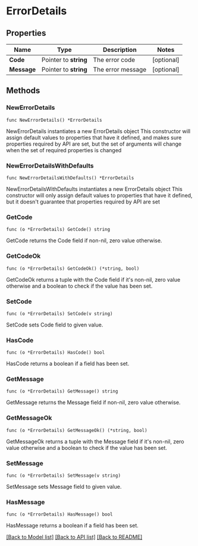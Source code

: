 # ErrorDetails

## Properties

Name | Type | Description | Notes
------------ | ------------- | ------------- | -------------
**Code** | Pointer to **string** | The error code | [optional] 
**Message** | Pointer to **string** | The error message | [optional] 

## Methods

### NewErrorDetails

`func NewErrorDetails() *ErrorDetails`

NewErrorDetails instantiates a new ErrorDetails object
This constructor will assign default values to properties that have it defined,
and makes sure properties required by API are set, but the set of arguments
will change when the set of required properties is changed

### NewErrorDetailsWithDefaults

`func NewErrorDetailsWithDefaults() *ErrorDetails`

NewErrorDetailsWithDefaults instantiates a new ErrorDetails object
This constructor will only assign default values to properties that have it defined,
but it doesn't guarantee that properties required by API are set

### GetCode

`func (o *ErrorDetails) GetCode() string`

GetCode returns the Code field if non-nil, zero value otherwise.

### GetCodeOk

`func (o *ErrorDetails) GetCodeOk() (*string, bool)`

GetCodeOk returns a tuple with the Code field if it's non-nil, zero value otherwise
and a boolean to check if the value has been set.

### SetCode

`func (o *ErrorDetails) SetCode(v string)`

SetCode sets Code field to given value.

### HasCode

`func (o *ErrorDetails) HasCode() bool`

HasCode returns a boolean if a field has been set.

### GetMessage

`func (o *ErrorDetails) GetMessage() string`

GetMessage returns the Message field if non-nil, zero value otherwise.

### GetMessageOk

`func (o *ErrorDetails) GetMessageOk() (*string, bool)`

GetMessageOk returns a tuple with the Message field if it's non-nil, zero value otherwise
and a boolean to check if the value has been set.

### SetMessage

`func (o *ErrorDetails) SetMessage(v string)`

SetMessage sets Message field to given value.

### HasMessage

`func (o *ErrorDetails) HasMessage() bool`

HasMessage returns a boolean if a field has been set.


[[Back to Model list]](../README.md#documentation-for-models) [[Back to API list]](../README.md#documentation-for-api-endpoints) [[Back to README]](../README.md)


